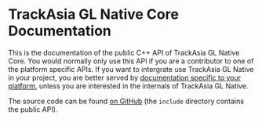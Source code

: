 # TrackAsia GL Native Core Documentation

This is the documentation of the public C++ API of TrackAsia GL Native Core. You would normally only use this API if you are a contributor to one of the platform specific APIs. If you want to intergrate use TrackAsia GL Native in your project, you are better served by [documentation specific to your platform](https://track-asia.com/projects/trackasia-native/), unless you are interested in the internals of TrackAsia GL Native.

The source code can be found [on GitHub](https://github.com/trackasia/trackasia-gl-native) (the `include` directory contains the public API).

